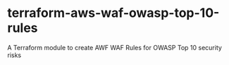 # terraform-aws-waf-owasp-top-10-rules
A Terraform module to create AWF WAF Rules for OWASP Top 10 security risks
